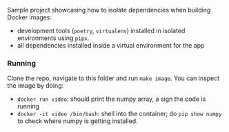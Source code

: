 Sample project showcasing how to isolate dependencies when building Docker images:

- development tools (`poetry`, `virtualenv`) installed in isolated environments using `pipx`.
- all dependencies installed inside a virtual environment for the app

### Running

Clone the repo, navigate to this folder and run `make image`. You can inspect the image by doing:

- `docker run video`: should print the numpy array, a sign the code is running
- `docker -it video /bin/bash`: shell into the container; do `pip show numpy` to check where numpy is getting installed.
